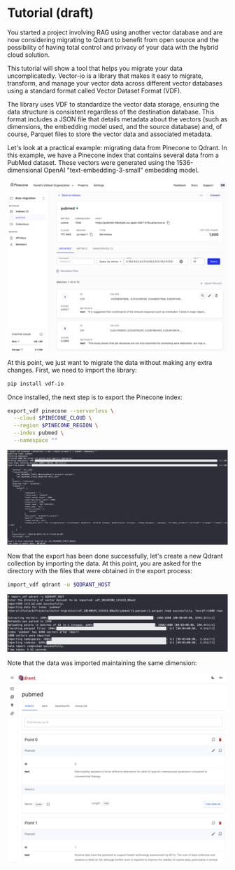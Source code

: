 # Tutorial (draft)
You started a project involving RAG using another vector database and are now considering migrating to Qdrant to benefit from open source and the possibility of having total control and privacy of your data with the hybrid cloud solution.

This tutorial will show a tool that helps you migrate your data uncomplicatedly. Vector-io is a library that makes it easy to migrate, transform, and manage your vector data across different vector databases using a standard format called Vector Dataset Format (VDF).

The library uses VDF to standardize the vector data storage, ensuring the data structure is consistent regardless of the destination database. This format includes a JSON file that details metadata about the vectors (such as dimensions, the embedding model used, and the source database) and, of course, Parquet files to store the vector data and associated metadata.

Let's look at a practical example: migrating data from Pinecone to Qdrant. In this example, we have a Pinecone index that contains several data from a PubMed dataset. These vectors were generated using the 1536-dimensional OpenAI "text-embedding-3-small" embedding model.

!["Pinecone"](imgs/pinecone.png)

At this point, we just want to migrate the data without making any extra changes. First, we need to import the library:

```bash
pip install vdf-io
```

Once installed, the next step is to export the Pinecone index:

```bash
export_vdf pinecone --serverless \
  --cloud $PINECONE_CLOUD \
  --region $PINECONE_REGION \
  --index pubmed \
  --namespace ""
```

!["Pinecone export"](imgs/export.png)

Now that the export has been done successfully, let's create a new Qdrant collection by importing the data. At this point, you are asked for the directory with the files that were obtained in the export process:

```bash
import_vdf qdrant -u $QDRANT_HOST
```

!["Qdrant import"](imgs/import.png)

Note that the data was imported maintaining the same dimension:

!["Qdrant Cloud"](imgs/qdrant.png)